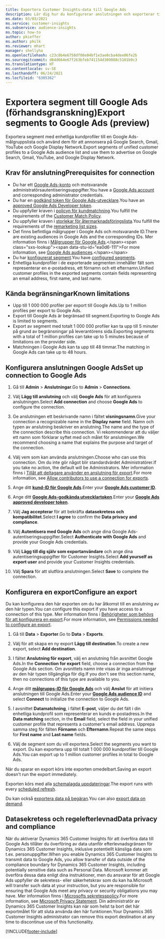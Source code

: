 ```yaml
---
title: Exportera Customer Insights-data till Google Ads
description: Lär dig hur du konfigurerar anslutningen och exporterar till Google Ads.
ms.date: 03/03/2021
ms.service: customer-insights
ms.subservice: audience-insights
ms.topic: how-to
author: pkieffer
ms.author: philk
ms.reviewer: mhart
manager: shellyha
ms.openlocfilehash: c23c8b4e6758df08e04bf1e3ae0cba4dee06fe2b
ms.sourcegitcommit: d84d664e67f263bfeb741154d309088c5101b9c3
ms.translationtype: HT
ms.contentlocale: sv-SE
ms.lasthandoff: 06/24/2021
ms.locfileid: "6305362"
---
```

# <a name="export-segments-to-google-ads-preview"></a><span data-ttu-id="ea0d6-103">Exportera segment till Google Ads (förhandsgranskning)</span><span class="sxs-lookup"><span data-stu-id="ea0d6-103">Export segments to Google Ads (preview)</span></span>

<span data-ttu-id="ea0d6-104">Exportera segment med enhetliga kundprofiler till en Google Ads-målgruppslista och använd dem för att annonsera på Google Search, Gmail, YouTube och Google Display Network.</span><span class="sxs-lookup"><span data-stu-id="ea0d6-104">Export segments of unified customer profiles to a Google Ads audience list and use them to advertise on Google Search, Gmail, YouTube, and Google Display Network.</span></span> 

## <a name="prerequisites-for-connection"></a><span data-ttu-id="ea0d6-105">Krav för anslutning</span><span class="sxs-lookup"><span data-stu-id="ea0d6-105">Prerequisites for connection</span></span>

-   <span data-ttu-id="ea0d6-106">Du har ett [Google Ads-konto](https://ads.google.com/) och motsvarande administratörsautentiseringsuppgifter.</span><span class="sxs-lookup"><span data-stu-id="ea0d6-106">You have a [Google Ads account](https://ads.google.com/) and corresponding administrator credentials.</span></span>
-   <span data-ttu-id="ea0d6-107">Du har en [godkänd token för Google Ads-utvecklare](https://developers.google.com/google-ads/api/docs/first-call/dev-token).</span><span class="sxs-lookup"><span data-stu-id="ea0d6-107">You have an [approved Google Ads Developer token](https://developers.google.com/google-ads/api/docs/first-call/dev-token).</span></span> 
-   <span data-ttu-id="ea0d6-108">Du uppfyller kraven i [policyn för kundmatchning](https://support.google.com/adspolicy/answer/6299717).</span><span class="sxs-lookup"><span data-stu-id="ea0d6-108">You fulfill the requirements of the [Customer Match Policy](https://support.google.com/adspolicy/answer/6299717).</span></span>
-   <span data-ttu-id="ea0d6-109">Du uppfyller kraven i [storlekar för återmarknadsföringslista](https://support.google.com/google-ads/answer/7558048).</span><span class="sxs-lookup"><span data-stu-id="ea0d6-109">You fulfill the requirements of the [remarketing list sizes](https://support.google.com/google-ads/answer/7558048).</span></span>
-   <span data-ttu-id="ea0d6-110">Det finns befintliga målgrupper i Google Ads och motsvarande ID.</span><span class="sxs-lookup"><span data-stu-id="ea0d6-110">There are existing audiences in Google Ads and the corresponding IDs.</span></span> <span data-ttu-id="ea0d6-111">Mer information finns i [Målgrupper för Google Ads](https://support.google.com/google-ads/answer/7558048?hl=en#:~:text=Audience%20lists%20is%20a%20section,Display%20Network%20through%20remarketing%20campaigns.).</span><span class="sxs-lookup"><span data-stu-id="ea0d6-111">For more information, see [Google Ads audiences](https://support.google.com/google-ads/answer/7558048?hl=en#:~:text=Audience%20lists%20is%20a%20section,Display%20Network%20through%20remarketing%20campaigns.).</span></span>
-   <span data-ttu-id="ea0d6-112">Du har [konfigurerat segment](segments.md).</span><span class="sxs-lookup"><span data-stu-id="ea0d6-112">You have [configured segments](segments.md).</span></span>
-   <span data-ttu-id="ea0d6-113">Enhetliga kundprofiler i de exporterade segmenten innehåller fält som representerar en e-postadress, ett förnamn och ett efternamn.</span><span class="sxs-lookup"><span data-stu-id="ea0d6-113">Unified customer profiles in the exported segments contain fields representing an email address, first name, and last name.</span></span>

## <a name="known-limitations"></a><span data-ttu-id="ea0d6-114">Kända begränsningar</span><span class="sxs-lookup"><span data-stu-id="ea0d6-114">Known limitations</span></span>

- <span data-ttu-id="ea0d6-115">Upp till 1 000 000 profiler per export till Google Ads.</span><span class="sxs-lookup"><span data-stu-id="ea0d6-115">Up to 1 million profiles per export to Google Ads.</span></span>
- <span data-ttu-id="ea0d6-116">Export till Google Ads är begränsad till segment.</span><span class="sxs-lookup"><span data-stu-id="ea0d6-116">Exporting to Google Ads is limited to segments.</span></span>
- <span data-ttu-id="ea0d6-117">Export av segment med totalt 1 000 000 profiler kan ta upp till 5 minuter på grund av begränsningar på leverantörens sida.</span><span class="sxs-lookup"><span data-stu-id="ea0d6-117">Exporting segments with a total of 1 million profiles can take up to 5 minutes because of limitations on the provider side.</span></span> 
- <span data-ttu-id="ea0d6-118">Matchningen i Google Ads kan ta upp till 48 timmar.</span><span class="sxs-lookup"><span data-stu-id="ea0d6-118">The matching in Google Ads can take up to 48 hours.</span></span>

## <a name="set-up-connection-to-google-ads"></a><span data-ttu-id="ea0d6-119">Konfigurera anslutningen Google Ads</span><span class="sxs-lookup"><span data-stu-id="ea0d6-119">Set up connection to Google Ads</span></span>

1. <span data-ttu-id="ea0d6-120">Gå till **Admin** > **Anslutningar**.</span><span class="sxs-lookup"><span data-stu-id="ea0d6-120">Go to **Admin** > **Connections**.</span></span>

1. <span data-ttu-id="ea0d6-121">Välj **Lägg till anslutning** och välj **Google Ads** för att konfigurera anslutningen.</span><span class="sxs-lookup"><span data-stu-id="ea0d6-121">Select **Add connection** and choose **Google Ads** to configure the connection.</span></span>

1. <span data-ttu-id="ea0d6-122">Ge anslutningen ett beskrivande namn i fältet **visningsnamn**.</span><span class="sxs-lookup"><span data-stu-id="ea0d6-122">Give your connection a recognizable name in the **Display name** field.</span></span> <span data-ttu-id="ea0d6-123">Namn och typen av anslutning beskriver en anslutning.</span><span class="sxs-lookup"><span data-stu-id="ea0d6-123">The name and the type of the connection describe this connection.</span></span> <span data-ttu-id="ea0d6-124">Vi rekommenderar att du väljer ett namn som förklarar syftet med och målet för anslutningen.</span><span class="sxs-lookup"><span data-stu-id="ea0d6-124">We recommend choosing a name that explains the purpose and target of the connection.</span></span>

1. <span data-ttu-id="ea0d6-125">Välj vem som kan använda anslutningen.</span><span class="sxs-lookup"><span data-stu-id="ea0d6-125">Choose who can use this connection.</span></span> <span data-ttu-id="ea0d6-126">Om du inte gör något blir standardvärdet Administratörer.</span><span class="sxs-lookup"><span data-stu-id="ea0d6-126">If you take no action, the default will be Administrators.</span></span> <span data-ttu-id="ea0d6-127">Mer information finns i [Tillåt att deltagare använder en anslutning för export](connections.md#allow-contributors-to-use-a-connection-for-exports).</span><span class="sxs-lookup"><span data-stu-id="ea0d6-127">For more information, see [Allow contributors to use a connection for exports](connections.md#allow-contributors-to-use-a-connection-for-exports).</span></span>

1. <span data-ttu-id="ea0d6-128">Ange ditt **[kund-ID för Google Ads](https://support.google.com/google-ads/answer/1704344)**.</span><span class="sxs-lookup"><span data-stu-id="ea0d6-128">Enter your **[Google Ads customer ID](https://support.google.com/google-ads/answer/1704344)**.</span></span>

1. <span data-ttu-id="ea0d6-129">Ange ditt **[Google Ads-godkända utvecklartoken](https://developers.google.com/google-ads/api/docs/first-call/dev-token)**.</span><span class="sxs-lookup"><span data-stu-id="ea0d6-129">Enter your **[Google Ads approved developer token](https://developers.google.com/google-ads/api/docs/first-call/dev-token)**.</span></span>

1. <span data-ttu-id="ea0d6-130">Välj **Jag accepterar** för att bekräfta **datasekretess och kompatibilitet**.</span><span class="sxs-lookup"><span data-stu-id="ea0d6-130">Select **I agree** to confirm the **Data privacy and compliance**.</span></span>

1. <span data-ttu-id="ea0d6-131">Välj **Autentisera med Google Ads** och ange dina Google Ads-autentiseringsuppgifter.</span><span class="sxs-lookup"><span data-stu-id="ea0d6-131">Select **Authenticate with Google Ads** and provide your Google Ads credentials.</span></span>

1. <span data-ttu-id="ea0d6-132">Välj **Lägg till dig själv som exportanvändare** och ange dina autentiseringsuppgifter för Customer Insights.</span><span class="sxs-lookup"><span data-stu-id="ea0d6-132">Select **Add yourself as export user** and provide your Customer Insights credentials.</span></span>

1. <span data-ttu-id="ea0d6-133">Välj **Spara** för att slutföra anslutningen.</span><span class="sxs-lookup"><span data-stu-id="ea0d6-133">Select **Save** to complete the connection.</span></span> 

## <a name="configure-an-export"></a><span data-ttu-id="ea0d6-134">Konfigurera en export</span><span class="sxs-lookup"><span data-stu-id="ea0d6-134">Configure an export</span></span>

<span data-ttu-id="ea0d6-135">Du kan konfigurera den här exporten om du har åtkomst till en anslutning av den här typen.</span><span class="sxs-lookup"><span data-stu-id="ea0d6-135">You can configure this export if you have access to a connection of this type.</span></span> <span data-ttu-id="ea0d6-136">Mer information finns i [Behörigheter som behövs för att konfigurera en export](export-destinations.md#set-up-a-new-export).</span><span class="sxs-lookup"><span data-stu-id="ea0d6-136">For more information, see [Permissions needed to configure an export](export-destinations.md#set-up-a-new-export).</span></span>

1. <span data-ttu-id="ea0d6-137">Gå till **Data** > **Exporter**.</span><span class="sxs-lookup"><span data-stu-id="ea0d6-137">Go to **Data** > **Exports**.</span></span>

1. <span data-ttu-id="ea0d6-138">Välj för att skapa en ny export **Lägg till destination**.</span><span class="sxs-lookup"><span data-stu-id="ea0d6-138">To create a new export, select **Add destination**.</span></span>

1. <span data-ttu-id="ea0d6-139">I fältet **Anslutning för export**, välj en anslutning från avsnittet Google Ads.</span><span class="sxs-lookup"><span data-stu-id="ea0d6-139">In the **Connection for export** field, choose a connection from the Google Ads section.</span></span> <span data-ttu-id="ea0d6-140">Om avsnittets namn inte visas är inga anslutningar av den här typen tillgängliga för dig.</span><span class="sxs-lookup"><span data-stu-id="ea0d6-140">If you don't see this section name, then no connections of this type are available to you.</span></span>

1. <span data-ttu-id="ea0d6-141">Ange ditt **[målgrupps-ID för Google Ads](https://support.google.com/google-ads/answer/7558048?hl=en#:~:text=Audience%20lists%20is%20a%20section,Display%20Network%20through%20remarketing%20campaigns.)** och välj **Anslut** för att initiera anslutningen till Google Ads.</span><span class="sxs-lookup"><span data-stu-id="ea0d6-141">Enter your **[Google Ads audience ID](https://support.google.com/google-ads/answer/7558048?hl=en#:~:text=Audience%20lists%20is%20a%20section,Display%20Network%20through%20remarketing%20campaigns.)** and select **Connect** to initialize the connection to Google Ads.</span></span>

1. <span data-ttu-id="ea0d6-142">I avsnittet **Datamatchning**, i fältet **E-post**, väljer du det fält i din enhetliga kundprofil som representerar en kunds e-postadress.</span><span class="sxs-lookup"><span data-stu-id="ea0d6-142">In the **Data matching** section, in the **Email** field, select the field in your unified customer profile that represents a customer's email address.</span></span> <span data-ttu-id="ea0d6-143">Upprepa samma steg för fälten **Förnamn** och **Efternamn**.</span><span class="sxs-lookup"><span data-stu-id="ea0d6-143">Repeat the same steps for **First name** and **Last name** fields.</span></span>

1. <span data-ttu-id="ea0d6-144">Välj de segment som du vill exportera.</span><span class="sxs-lookup"><span data-stu-id="ea0d6-144">Select the segments you want to export.</span></span> <span data-ttu-id="ea0d6-145">Du kan exportera upp till totalt 1 000 000 kundprofiler till Google Ads.</span><span class="sxs-lookup"><span data-stu-id="ea0d6-145">You can export up to 1 million customer profiles in total to Google Ads.</span></span>

<span data-ttu-id="ea0d6-146">När du sparar en export körs inte exporten omedelbart.</span><span class="sxs-lookup"><span data-stu-id="ea0d6-146">Saving an export doesn't run the export immediately.</span></span>

<span data-ttu-id="ea0d6-147">Exporten körs med alla [schemalagda uppdateringar](system.md#schedule-tab).</span><span class="sxs-lookup"><span data-stu-id="ea0d6-147">The export runs with every [scheduled refresh](system.md#schedule-tab).</span></span> 

<span data-ttu-id="ea0d6-148">Du kan också [exportera data på begäran](export-destinations.md#run-exports-on-demand).</span><span class="sxs-lookup"><span data-stu-id="ea0d6-148">You can also [export data on demand](export-destinations.md#run-exports-on-demand).</span></span> 

## <a name="data-privacy-and-compliance"></a><span data-ttu-id="ea0d6-149">Datasekretess och regelefterlevnad</span><span class="sxs-lookup"><span data-stu-id="ea0d6-149">Data privacy and compliance</span></span>

<span data-ttu-id="ea0d6-150">När du aktiverar Dynamics 365 Customer Insights för att överföra data till Google Ads tillåter du överföring av data utanför efterlevnadsgränsen för Dynamics 365 Customer Insights, inklusive potentiellt känsliga data som t.ex. personuppgifter.</span><span class="sxs-lookup"><span data-stu-id="ea0d6-150">When you enable Dynamics 365 Customer Insights to transmit data to Google Ads, you allow transfer of data outside of the compliance boundary for Dynamics 365 Customer Insights, including potentially sensitive data such as Personal Data.</span></span> <span data-ttu-id="ea0d6-151">Microsoft kommer att överföra dessa data enligt dina instruktioner, men du ansvarar för att Google Ads uppfyller de sekretess- eller säkerhetskrav som du kan ha.</span><span class="sxs-lookup"><span data-stu-id="ea0d6-151">Microsoft will transfer such data at your instruction, but you are responsible for ensuring that Google Ads meet any privacy or security obligations you may have.</span></span> <span data-ttu-id="ea0d6-152">Mer information finns i [Microsofts sekretesspolicy](https://go.microsoft.com/fwlink/?linkid=396732).</span><span class="sxs-lookup"><span data-stu-id="ea0d6-152">For more information, see [Microsoft Privacy Statement](https://go.microsoft.com/fwlink/?linkid=396732).</span></span>
<span data-ttu-id="ea0d6-153">Din administratör av Dynamics 365 Customer Insights kan när som helst ta bort det här exportmålet för att sluta använda den här funktionen.</span><span class="sxs-lookup"><span data-stu-id="ea0d6-153">Your Dynamics 365 Customer Insights administrator can remove this export destination at any time to discontinue use of this functionality.</span></span>


[!INCLUDE[footer-include](../includes/footer-banner.md)]
